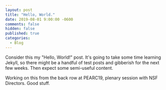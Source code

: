 ```yaml
---
layout: post
title: "Hello, World."
date: 2019-08-01 9:00:00 -0600
comments: false
hidden: false
published: true
categories:
  - Blog
---
```


Consider this my "Hello, World!" post. It's going to take some time learning Jekyll, so there might be a handful of test posts and gibberish for the next few weeks. Then expect some semi-useful content.

Working on this from the back row at PEARC19, plenary session with NSF Directors. Good stuff.
